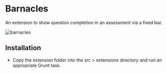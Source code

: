 # Barnacles

An extension to show question completion in an assessment via a fixed bar.

![barnacles](https://user-images.githubusercontent.com/922987/34872798-59bbd1ee-f78a-11e7-88c9-99fc273479b4.gif)

## Installation

* Copy the extension folder into the src > extensions directory and run an appropriate Grunt task.
